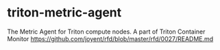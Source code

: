 # triton-metric-agent
The Metric Agent for Triton compute nodes. A part of Triton Container Monitor https://github.com/joyent/rfd/blob/master/rfd/0027/README.md
